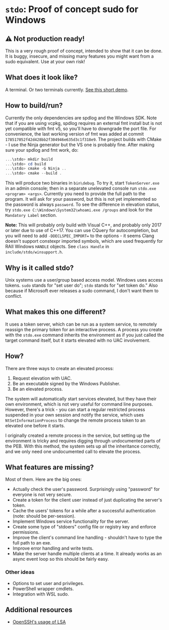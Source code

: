 # `stdo`: Proof of concept sudo for Windows

## ⚠ Not production ready!
This is a very rough proof of concept, intended to show that it can be done. It is buggy, insecure, and missing many features you might want from a sudo equivalent. Use at your own risk!

## What does it look like?
A terminal. Or two terminals currently. [See this short demo](https://raw.githubusercontent.com/parkovski/stdo/assets/demo.mp4).

## How to build/run?
Currently the only dependencies are spdlog and the Windows SDK. Note that if you are using vcpkg, spdlog requires an external fmt install but is not yet compatible with fmt v5, so you'll have to downgrade the port file. For convenience, the last working version of fmt was added at commit `178517052f42d428bb2f304946e635d3c1f318e9`. The project builds with CMake - I use the Ninja generator but the VS one is probably fine. After making sure your spdlog and fmt work, do:

```powershell
...\stdo> mkdir build
...\stdo> cd build
...\stdo> cmake -G Ninja ..
...\stdo> cmake --build .
```

This will produce two binaries in `bin\debug`. To try it, start `TokenServer.exe` in an admin console; then in a separate unelevated console run `stdo.exe <program> <args>`. Currently you need to provide the full path to the program. It will ask for your password, but this is not yet implemented so the password is always `password`. To see the difference in elevation status, try `stdo.exe C:\Windows\System32\whoami.exe /groups` and look for the `Mandatory Label` section.

**Note:** This will probably only build with Visual C++, and probably only 2017 or later due to use of C++17. You can use CQuery for autocompletion, but you will need to add `-DDECLSPEC_IMPORT=` to the options - it seems Clang doesn't support constexpr imported symbols, which are used frequently for RAII Windows `HANDLE` objects. See `class Handle` in `include/stdo/winsupport.h`.

## Why is it called stdo?
Unix systems use a user/group based access model. Windows uses access tokens. `sudo` stands for "set user do"; `stdo` stands for "set token do." Also because if Microsoft ever releases a sudo command, I don't want them to conflict.

## What makes this one different?
It uses a token server, which can be run as a system service, to remotely reassign the primary token for an interactive process. A process you create with the `stdo.exe` command inherits the environment as if you just called the target command itself, but it starts elevated with no UAC involvement.

## How?
There are three ways to create an elevated process:
1. Request elevation with UAC.
2. Be an executable signed by the Windows Publisher.
3. Be an elevated process.

The system will automatically start services elevated, but they have their own environment, which is not very useful for command line purposes. However, there's a trick - you can start a regular restricted process suspended in your own session and notify the service, which uses `NtSetInformationProcess` to change the remote process token to an elevated one before it starts.

I originally created a remote process in the service, but setting up the environment is tricky and requires digging through undocumented parts of the PEB. With this method, the system sets up all the inheritance correctly, and we only need one undocumented call to elevate the process.

## What features are missing?
Most of them. Here are the big ones:
- Actually check the user's password. Surprisingly using "password" for everyone is not very secure.
- Create a token for the client user instead of just duplicating the server's token.
- Cache the users' tokens for a while after a successful authentication (note: should be per-session).
- Implement Windows service functionality for the server.
- Create some type of "stdoers" config file or registry key and enforce permissions.
- Improve the client's command line handling - shouldn't have to type the full path to an exe.
- Improve error handling and write tests.
- Make the server handle multiple clients at a time. It already works as an async event loop so this should be fairly easy.

### Other ideas
- Options to set user and privileges.
- PowerShell wrapper cmdlets.
- Integration with WSL sudo.

## Additional resources
* [OpenSSH's usage of LSA](https://github.com/PowerShell/openssh-portable/blob/latestw_all/contrib/win32/win32compat/win32_usertoken_utils.c)
